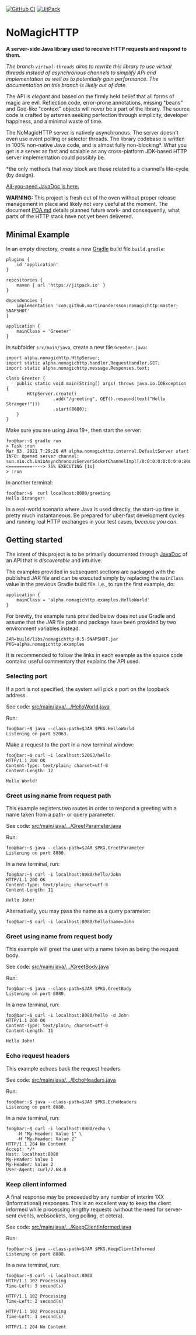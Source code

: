 [![GitHub CI](https://github.com/martinandersson/nomagichttp/actions/workflows/build.yml/badge.svg)](https://github.com/martinandersson/nomagichttp/actions/workflows/build.yml)
[![JitPack](https://jitpack.io/v/martinandersson/nomagichttp.svg)](https://jitpack.io/#martinandersson/nomagichttp)

# NoMagicHTTP

**A server-side Java library used to receive HTTP requests and respond to
them.**

_The branch `virtual-threads` aims to rewrite this library to use virtual
threads instead of asynchronous channels to simplify API and implementation as
well as to potentially gain performance. The documentation on this branch is
likely out of date._

The API is _elegant_ and based on the firmly held belief that all forms of magic
are evil. Reflection code, error-prone annotations, missing "beans" and God-like
"context" objects will never be a part of the library. The source code is
crafted by artsmen seeking perfection through simplicity, developer happiness,
and a minimal waste of time.

The NoMagicHTTP server is natively asynchronous. The server doesn't even use
event polling or selector threads. The library codebase is written in 100%
non-native Java code, and is almost fully non-blocking*. What you get is a
server as fast and scalable as any cross-platform JDK-based HTTP server
implementation could possibly be.

*the only methods that _may_ block are those related to a channel's life-cycle
(by design).

[All-you-need JavaDoc is here.][0-1]

**WARNING:** This project is fresh out of the oven without proper release
management in place and likely not very useful at the moment. The document
[POA.md][0-2] details planned future work- and consequently, what parts of the
HTTP stack have not yet been delivered.

[0-1]: https://jitpack.io/com/github/martinandersson/nomagichttp/-SNAPSHOT/javadoc/
[0-2]: POA.md

## Minimal Example

In an empty directory, create a new [Gradle][1-1] build file `build.gradle`:

    plugins {
        id 'application'
    }
    
    repositories {
        maven { url 'https://jitpack.io' }
    }
    
    dependencies {
        implementation 'com.github.martinandersson:nomagichttp:master-SNAPSHOT'
    }
    
    application {
        mainClass = 'Greeter'
    }

In subfolder `src/main/java`, create a new file `Greeter.java`:

    import alpha.nomagichttp.HttpServer;
    import static alpha.nomagichttp.handler.RequestHandler.GET;
    import static alpha.nomagichttp.message.Responses.text;
    
    class Greeter {
        public static void main(String[] args) throws java.io.IOException {
            HttpServer.create()
                      .add("/greeting", GET().respond(text("Hello Stranger!")))
                      .start(8080);
        }
    }

Make sure you are using Java 19+, then start the server:

```console
foo@bar:~$ gradle run
> Task :run
Mar 03, 2021 7:29:26 AM alpha.nomagichttp.internal.DefaultServer start
INFO: Opened server channel: sun.nio.ch.UnixAsynchronousServerSocketChannelImpl[/0:0:0:0:0:0:0:0:8080]
<=========----> 75% EXECUTING [1s]
> :run
```

In another terminal:

```console
foo@bar:~$  curl localhost:8080/greeting
Hello Stranger!
```

In a real-world scenario where Java is used directly, the start-up time is
pretty much instantaneous. Be prepared for uber-fast development cycles and
running real HTTP exchanges in your test cases, _because you can_.

[1-1]: https://docs.gradle.org/current/userguide/tutorial_using_tasks.html

## Getting started

The intent of this project is to be primarily documented through [JavaDoc][0-1]
of an API that is _discoverable_ and intuitive.

The examples provided in subsequent sections are packaged with the published JAR
file and can be executed simply by replacing the `mainClass` value in the
previous Gradle build file. I.e., to run the first example, do:

    application {
        mainClass = 'alpha.nomagichttp.examples.HelloWorld'
    }

For brevity, the example runs provided below does not use Gradle and assume that
the JAR file path and package have been provided by two environment variables
instead.

    JAR=build/libs/nomagichttp-0.5-SNAPSHOT.jar
    PKG=alpha.nomagichttp.examples

It is recommended to follow the links in each example as the source code
contains useful commentary that explains the API used.

[2-1]: src/main/java/alpha/nomagichttp/package-info.java

### Selecting port

If a port is not specified, the system will pick a port on the loopback address.

See code: [src/main/java/.../HelloWorld.java][3-1]

Run:

```console
foo@bar:~$ java --class-path=$JAR $PKG.HelloWorld
Listening on port 52063.
```

Make a request to the port in a new terminal window:

```console
foo@bar:~$ curl -i localhost:52063/hello
HTTP/1.1 200 OK
Content-Type: text/plain; charset=utf-8
Content-Length: 12

Hello World!
```

[3-1]: src/main/java/alpha/nomagichttp/examples/HelloWorld.java

### Greet using name from request path

This example registers two routes in order to respond a greeting with a name
taken from a path- or query parameter.

See code: [src/main/java/.../GreetParameter.java][4-1]

Run:

```console
foo@bar:~$ java --class-path=$JAR $PKG.GreetParameter
Listening on port 8080.
```

In a new terminal, run:

```console
foo@bar:~$ curl -i localhost:8080/hello/John
HTTP/1.1 200 OK
Content-Type: text/plain; charset=utf-8
Content-Length: 11

Hello John!
```

Alternatively, you may pass the name as a query parameter:

```console
foo@bar:~$ curl -i localhost:8080/hello?name=John
```

[4-1]: src/main/java/alpha/nomagichttp/examples/GreetParameter.java

### Greet using name from request body

This example will greet the user with a name taken as being the request body.

See code: [src/main/java/.../GreetBody.java][5-1]

Run:

```console
foo@bar:~$ java --class-path=$JAR $PKG.GreetBody
Listening on port 8080.
```

In a new terminal, run:

```console
foo@bar:~$ curl -i localhost:8080/hello -d John
HTTP/1.1 200 OK
Content-Type: text/plain; charset=utf-8
Content-Length: 11

Hello John!
```

[5-1]: src/main/java/alpha/nomagichttp/examples/GreetBody.java

### Echo request headers

This example echoes back the request headers.

See code: [src/main/java/.../EchoHeaders.java][6-1]

Run:

```console
foo@bar:~$ java --class-path=$JAR $PKG.EchoHeaders
Listening on port 8080.
```

In a new terminal, run:

```console
foo@bar:~$ curl -i localhost:8080/echo \
    -H "My-Header: Value 1" \
    -H "My-Header: Value 2"
HTTP/1.1 204 No Content
Accept: */*
Host: localhost:8080
My-Header: Value 1
My-Header: Value 2
User-Agent: curl/7.68.0
```

[6-1]: src/main/java/alpha/nomagichttp/examples/EchoHeaders.java

### Keep client informed

A final response may be preceeded by any number of interim 1XX (Informational)
responses. This is an excellent way to keep the client informed while processing
lengthy requests (without the need for server-sent events, websockets, long
polling, et cetera).

See code: [src/main/java/.../KeepClientInformed.java][7-1]

Run:

```console
foo@bar:~$ java --class-path=$JAR $PKG.KeepClientInformed
Listening on port 8080.
```

In a new terminal, run:

```console
foo@bar:~$ curl -i localhost:8080
HTTP/1.1 102 Processing
Time-Left: 3 second(s)

HTTP/1.1 102 Processing
Time-Left: 2 second(s)

HTTP/1.1 102 Processing
Time-Left: 1 second(s)

HTTP/1.1 204 No Content
```

[7-1]: src/main/java/alpha/nomagichttp/examples/KeepClientInformed.java
